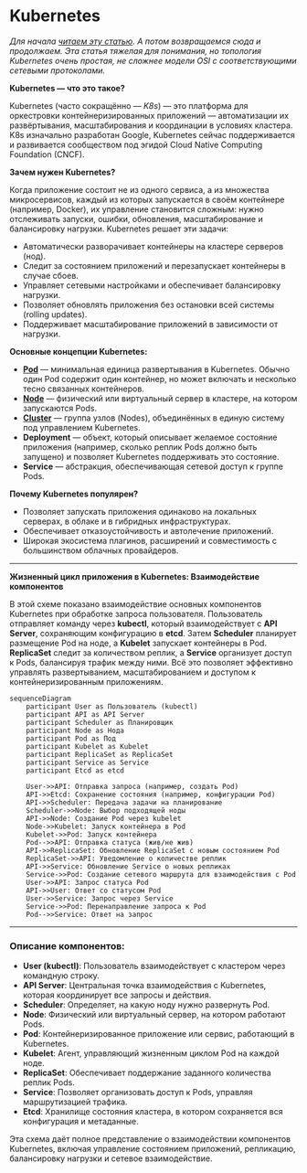 # Kubernetes

_Для начала [читаем эту статью](https://ru.wikipedia.org/wiki/Kubernetes). А потом возвращаемся сюда и продолжаем. Эта статья тяжелая для понимания, но топология Kubernetes очень простая, не сложнее модели OSI с соответствующими сетевыми протоколами._

**Kubernetes — что это такое?**

Kubernetes (часто сокращённо — *K8s*) — это платформа для оркестровки контейнеризированных приложений — автоматизации их развёртывания, масштабирования и координации в условиях кластера. K8s изначально разработан Google, Kubernetes сейчас поддерживается и развивается сообществом под эгидой Cloud Native Computing Foundation (CNCF).

**Зачем нужен Kubernetes?**

Когда приложение состоит не из одного сервиса, а из множества микросервисов, каждый из которых запускается в своём контейнере (например, Docker), их управление становится сложным: нужно отслеживать запуски, ошибки, обновления, масштабирование и балансировку нагрузки. Kubernetes решает эти задачи:

- Автоматически разворачивает контейнеры на кластере серверов (нод).
- Следит за состоянием приложений и перезапускает контейнеры в случае сбоев.
- Управляет сетевыми настройками и обеспечивает балансировку нагрузки.
- Позволяет обновлять приложения без остановки всей системы (rolling updates).
- Поддерживает масштабирование приложений в зависимости от нагрузки.

**Основные концепции Kubernetes:**

- **[Pod](https://kubernetes.io/docs/concepts/workloads/pods/)** — минимальная единица развертывания в Kubernetes. Обычно один Pod содержит один контейнер, но может включать и несколько тесно связанных контейнеров.
- **[Node](https://kubernetes.io/docs/concepts/architecture/nodes/)** — физический или виртуальный сервер в кластере, на котором запускаются Pods.
- **[Cluster](https://kubernetes.io/docs/concepts/architecture/)** — группа узлов (Nodes), объединённых в единую систему под управлением Kubernetes.
- **Deployment** — объект, который описывает желаемое состояние приложения (например, сколько реплик Pods должно быть запущено) и позволяет Kubernetes поддерживать это состояние.
- **Service** — абстракция, обеспечивающая сетевой доступ к группе Pods.

**Почему Kubernetes популярен?**

- Позволяет запускать приложения одинаково на локальных серверах, в облаке и в гибридных инфраструктурах.
- Обеспечивает отказоустойчивость и автолечение приложений.
- Широкая экосистема плагинов, расширений и совместимость с большинством облачных провайдеров.

---

**Жизненный цикл приложения в Kubernetes: Взаимодействие компонентов**

В этой схеме показано взаимодействие основных компонентов Kubernetes при обработке запроса пользователя. Пользователь отправляет команду через **kubectl**, который взаимодействует с **API Server**, сохраняющим конфигурацию в **etcd**. Затем **Scheduler** планирует размещение Pod на ноде, а **Kubelet** запускает контейнеры в Pod. **ReplicaSet** следит за количеством реплик, а **Service** организует доступ к Pods, балансируя трафик между ними. Всё это позволяет эффективно управлять развертыванием, масштабированием и доступом к контейнеризированным приложениям.

```mermaid
sequenceDiagram
    participant User as Пользователь (kubectl)
    participant API as API Server
    participant Scheduler as Планировщик
    participant Node as Нода
    participant Pod as Под
    participant Kubelet as Kubelet
    participant ReplicaSet as ReplicaSet
    participant Service as Service
    participant Etcd as etcd

    User->>API: Отправка запроса (например, создать Pod)
    API->>Etcd: Сохранение состояния (например, конфигурации Pod)
    API->>Scheduler: Передача задачи на планирование
    Scheduler->>Node: Выбор подходящей ноды
    API->>Node: Создание Pod через kubelet
    Node->>Kubelet: Запуск контейнера в Pod
    Kubelet->>Pod: Запуск контейнера
    Pod-->>API: Отправка статуса (жив/не жив)
    API->>ReplicaSet: Обновление ReplicaSet с новым состоянием Pod
    ReplicaSet->>API: Уведомление о количестве реплик
    API->>Service: Обновление Service о новых репликах
    Service->>Pod: Создание сетевого маршрута для взаимодействия с Pod
    User->>API: Запрос статуса Pod
    API->>User: Ответ со статусом Pod
    User->>Service: Запрос через Service
    Service->>Pod: Перенаправление запроса к Pod
    Pod-->>Service: Ответ на запрос
```

---

### Описание компонентов:

- **User (kubectl)**: Пользователь взаимодействует с кластером через командную строку.
- **API Server**: Центральная точка взаимодействия с Kubernetes, которая координирует все запросы и действия.
- **Scheduler**: Определяет, на какую ноду нужно развернуть Pod.
- **Node**: Физический или виртуальный сервер, на котором работают Pods.
- **Pod**: Контейнеризированное приложение или сервис, работающий в Kubernetes.
- **Kubelet**: Агент, управляющий жизненным циклом Pod на каждой ноде.
- **ReplicaSet**: Обеспечивает поддержание заданного количества реплик Pods.
- **Service**: Позволяет организовать доступ к Pods, управляя маршрутизацией трафика.
- **Etcd**: Хранилище состояния кластера, в котором сохраняется вся конфигурация и метаданные.

Эта схема даёт полное представление о взаимодействии компонентов Kubernetes, включая управление состоянием приложений, репликацию, балансировку нагрузки и сетевое взаимодействие.
